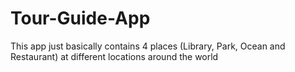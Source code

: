 # Tour-Guide-App
This app just basically contains 4 places (Library, Park, Ocean and Restaurant) at different locations around the world
